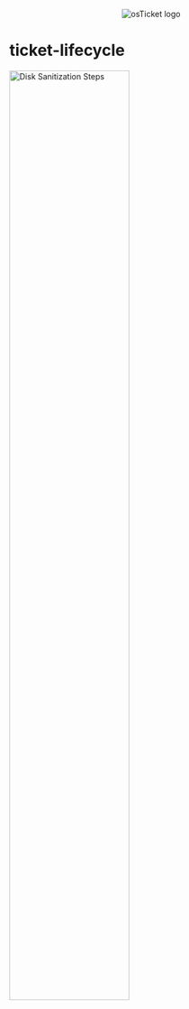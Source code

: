 <p align="center">
<img src="https://i.imgur.com/Clzj7Xs.png" alt="osTicket logo"/>
</p>

# ticket-lifecycle


<img src="https://github.com/user-attachments/assets/b36e9479-c032-4014-bb69-51208845a4bc" height="65%" width="65%" alt="Disk Sanitization Steps"/>

